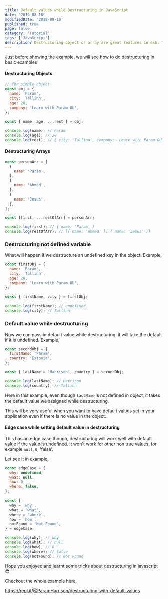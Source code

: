 ```yaml
---
title: Default values while Destructuring in JavaScript
date: '2019-08-18'
modifiedDate: '2019-08-18'
published: true
page: false
category: 'Tutorial'
tags: ['JavaScript']
description: Destructuring object or array are great features in es6. There are several use cases for it. In this article, we will learn how to set default values while destructuring.
---
```


Just before showing the example, we will see how to do destructuring in basic examples

#### Destructuring Objects

```js
// for simple object
const obj = {
  name: 'Param',
  city: 'Tallinn',
  age: 20,
  company: 'Learn with Param OU',
};

const { name, age, ...rest } = obj;

console.log(name); // Param
console.log(age); // 20
console.log(rest); // { city: 'Tallinn', company: 'Learn with Param OU', }
```

#### Destructuring Arrays

```js
const personArr = [
  {
    name: 'Param',
  },
  {
    name: 'Ahmed',
  },
  {
    name: 'Jesus',
  },
];

const [first, ...restOfArr] = personArr;

console.log(first); // { name: 'Param' }
console.log(restOfArr); // [{ name: 'Ahmed' }, { name: 'Jesus' }]
```

### Destructuring not defined variable

What will happen if we destructure an undefined key in the object. Example,

```js
const firstObj = {
  name: 'Param',
  city: 'Tallinn',
  age: 20,
  company: 'Learn with Param OU',
};

const { firstName, city } = firstObj;

console.log(firstName); // undefined
console.log(city); // Tallinn
```

### Default value while destructuring

Now we can pass in default value while destructuring, it will take the default if it is undefined. Example,

```js
const secondObj = {
  firstName: 'Param',
  country: 'Estonia',
};

const { lastName = 'Harrison', country } = secondObj;

console.log(lastName); // Harrison
console.log(country); // Tallinn
```

Here in this example, even though `lastName` is not defined in object, it takes the default value we assigned while destructuring.

This will be very useful when you want to have default values set in your application even if there is no value in the object.

#### Edge case while setting default value in destructuring

This has an edge case though, destructuring will work well with default value if the value is undefined. It won't work for other non true values, for example `null`, `0`, 'false'.

Let see it in example,

```js
const edgeCase = {
  why: undefined,
  what: null,
  how: 0,
  where: false,
};

const {
  why = 'why',
  what = 'what',
  where = 'where',
  how = 'how',
  notFound = 'Not Found',
} = edgeCase;

console.log(why); // why
console.log(what); // null
console.log(how); // 0
console.log(where); // false
console.log(notFound); // Not Found
```

Hope you enjoyed and learnt some tricks about destructuring in javascript 😎

Checkout the whole example here,

https://repl.it/@ParamHarrison/destructuring-with-default-values
